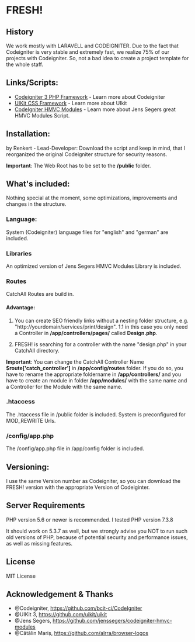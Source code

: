 # FRESH!

## History

We work mostly with LARAVELL and CODEIGNITER. Due to the fact that Codeigniter
is very stable and extremely fast, we realize 75% of our projects with Codeigniter.
So, not a bad idea to create a project template for the whole staff.

## Links/Scripts:

* [Codeigniter 3 PHP Framework](https://codeigniter.com) - Learn more about Codeigniter
* [UIKit CSS Framework](https://getuikit.com) - Learn more about UIkit
* [CodeIgniter HMVC Modules](https://github.com/jenssegers/codeigniter-hmvc-modules) - Learn more about Jens Segers great HMVC Modules Script.


## Installation:

by Renkert - Lead-Developer:
Download the script and keep in mind, that I reorganized the original Codeigniter
structure for security reasons.

**Important**: The Web Root has to be set to the **/public** folder.

## What's included:
Nothing special at the moment, some optimizations, improvements and changes
in the structure.

### Language:
System (Codeigniter) language files for "english" and "german" are included.

### Libraries
An optimized version of Jens Segers HMVC Modules Library is included.

### Routes
CatchAll Routes are build in.

#### Advantage:

1. You can create SEO friendly links without a nesting folder structure, e.g. "http://yourdomain/services/print/design".
1.1 in this case you only need a Controller in **/app/controllers/pages/** called **Design.php**.

2. FRESH! is searching for a controller with the name "design.php" in your CatchAll directory.

**Important**: You can change the CatchAll Controller Name **$route['catch_controller']** in **/app/config/routes** folder.
If you do so, you have to rename the appropriate foldername in **/app/controllers/** and you have to create an module
in folder **/app/modules/** with the same name and a Controller for the Module with the same name.

### .htaccess
The .htaccess file in /public folder is included. System is preconfigured for
MOD_REWRITE Urls.

### /config/app.php
The /config/app.php file in /app/config folder is included.

## Versioning:
I use the same Version number as Codeigniter, so you can download the FRESH!
version with the appropriate Version of Codeiginter.

## Server Requirements

PHP version 5.6 or newer is recommended. I tested PHP version 7.3.8

It should work on 5.3.7 as well, but we strongly advise you NOT to run
such old versions of PHP, because of potential security and performance
issues, as well as missing features.

## License

MIT License

## Acknowledgement & Thanks

* @Codeigniter, https://github.com/bcit-ci/CodeIgniter
* @UIKit 3, https://github.com/uikit/uikit
* @Jens Segers, https://github.com/jenssegers/codeigniter-hmvc-modules
* @Cătălin Mariș, https://github.com/alrra/browser-logos
